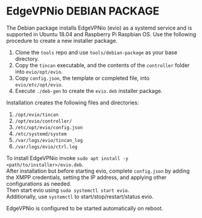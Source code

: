 # EdgeVPNio DEBIAN PACKAGE

The Debian package installs EdgeVPNio (evio) as a systemd service and is supported in Ubuntu 18.04 and Raspberry Pi Raspbian OS. Use the following procedure to create a new installer package.

1. Clone the `tools` repo and use `tools/debian-package` as your base directory.
2. Copy the `tincan` executable, and the contents of the `controller` folder into `evio/opt/evio`.
3. Copy `config.json`, the template or completed file, into `evio/etc/opt/evio`.
4. Execute `./deb-gen` to create the `evio.deb` installer package.

Installation creates the following files and directories:

1. `/opt/evio/tincan`
2. `/opt/evio/controller/`
3. `/etc/opt/evio/config.json`
4. `/etc/systemd/system`
5. `/var/logs/evio/tincan_log`
6. `/var/logs/evio/ctrl.log`

To install EdgeVPNio invoke `sudo apt install -y <path/to/installer>/evio.deb`.  
After installation but before starting evio, complete `config.json` by adding the XMPP credentials, setting the IP address, and applying other configurations as needed.  
Then start evio using `sudo systemctl start evio`.  
Additionally, use `systemctl` to start/stop/restart/status evio.

EdgeVPNio is configured to be started automatically on reboot.
